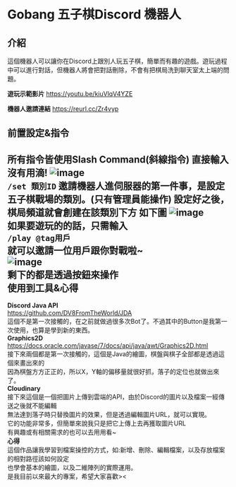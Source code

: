 # Gobang 五子棋Discord 機器人
介紹
-------------
這個機器人可以讓你在Discord上跟別人玩五子棋，簡單而有趣的遊戲。遊玩過程中可以進行對話，但機器人將會把對話刪除，不會有把棋局洗到聊天室太上端的問題。

**遊玩示範影片**
https://youtu.be/kiuVlqV4YZE  

**機器人邀請連結**
https://reurl.cc/Zr4vyp

前置設定&指令
-------------  
所有指令皆使用Slash Command(斜線指令)
直接輸入沒有用滴!
![image](https://user-images.githubusercontent.com/70361961/153366048-e17f5618-bf74-4cb2-917b-196a48d71a09.png)  
```/set 類別ID```
邀請機器人進伺服器的第一件事，是設定五子棋戰場的類別。(只有管理員能操作)
設定好之後，棋局頻道就會創建在該類別下方
如下圖
![image](https://user-images.githubusercontent.com/70361961/153370787-81121177-0a2c-4ec0-8b19-dfd63aa67192.png)  
如果要遊玩的的話，只需輸入  
```/play @tag用戶```  
就可以邀請一位用戶跟你對戰啦~  
![image](https://user-images.githubusercontent.com/70361961/153385786-47384cd1-184d-41d6-b3ca-1084edad4434.png)  
剩下的都是透過按鈕來操作  
使用到工具&心得
-------------
**Discord Java API**  
https://github.com/DV8FromTheWorld/JDA  
這個不是第一次接觸的，在之前就做過很多次Bot了。不過其中的Button是我第一次使用，也算是學到新的東西。  
**Graphics2D**    
https://docs.oracle.com/javase/7/docs/api/java/awt/Graphics2D.html  
接下來兩個都是第一次接觸的，這個是Java的繪圖，棋盤與棋子全部都是透過這個來畫出來的    
因為棋盤方方正正的，所以X，Y軸的偏移量就很好抓，落子的定位也就做出來了。  
**Cloudinary**    
接下來這個是一個把圖片上傳到雲端的API，由於Discord的圖片以及檔案一經傳送之後就不能編輯    
無法達到落子時只替換圖片的效果，但是透過編輯圖片URL，就可以實現。    
它的功能非常多，但簡單來說我只是把它上傳上去再獲取圖片URL    
有興趣或有相關需求的也可以去用用看~    
**心得**    
這個作品讓我學習到檔案操控的方式，如:新增、刪除、編輯檔案，以及存放檔案的相對路徑該如何設定  
也學會基本的繪圖，以及二維陣列的實際運用。    
是我目前以來最大的專案，希望大家喜歡><  
